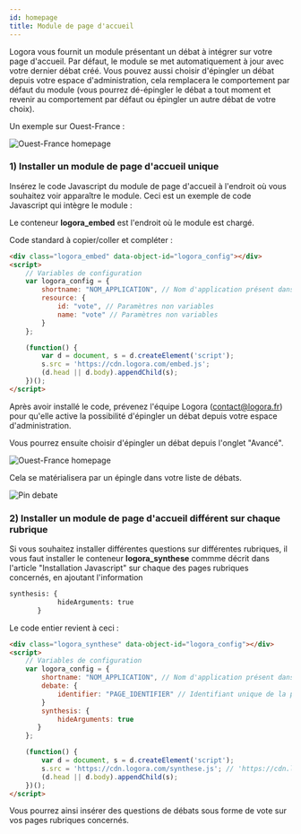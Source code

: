 ```yaml
---
id: homepage
title: Module de page d'accueil
---
```


Logora vous fournit un module présentant un débat à intégrer sur votre page d'accueil. Par défaut, le module se met automatiquement à jour avec votre dernier débat créé. Vous pouvez aussi choisir d'épingler un débat depuis votre espace d'administration, cela remplacera le comportement par défaut du module (vous pourrez dé-épingler le débat a tout moment et revenir au comportement par défaut ou épingler un autre débat de votre choix).

Un exemple sur Ouest-France : 

![Ouest-France homepage](/img/ouest-france-homepage.png)


### 1) Installer un module de page d'accueil unique


Insérez le code Javascript du module de page d'accueil à l'endroit où vous souhaitez voir apparaître le module. Ceci est un exemple de code Javascript qui intègre le module :


Le conteneur **logora_embed** est l'endroit où le module est chargé.

Code standard à copier/coller et compléter :

```html
<div class="logora_embed" data-object-id="logora_config"></div>
<script>
    // Variables de configuration
    var logora_config = {
        shortname: "NOM_APPLICATION", // Nom d'application présent dans votre espace d'administration
        resource: {
            id: "vote", // Paramètres non variables
            name: "vote" // Paramètres non variables
        }
    };

    (function() {
        var d = document, s = d.createElement('script');
        s.src = 'https://cdn.logora.com/embed.js';
        (d.head || d.body).appendChild(s);
    })();
</script>
```

Après avoir installé le code, prévenez l'équipe Logora (contact@logora.fr) pour qu'elle active la possibilité d'épingler un débat depuis votre espace d'administration. 

Vous pourrez ensuite choisir d'épingler un débat depuis l'onglet "Avancé". 

![Ouest-France homepage](/img/pin-advanced.png)

Cela se matérialisera par un épingle dans votre liste de débats. 

![Pin debate](/img/pin_debate.png)


### 2) Installer un module de page d'accueil différent sur chaque rubrique

Si vous souhaitez installer différentes questions sur différentes rubriques, il vous faut installer le conteneur **logora_synthese** commme décrit dans l'article "Installation Javascript" sur chaque des pages rubriques concernés, en ajoutant l'information 

```html
synthesis: {
            hideArguments: true
       }
```

Le code entier revient à ceci : 

```html
<div class="logora_synthese" data-object-id="logora_config"></div>
<script>
    // Variables de configuration
    var logora_config = {
        shortname: "NOM_APPLICATION", // Nom d'application présent dans votre espace d'administration
        debate: {
            identifier: "PAGE_IDENTIFIER" // Identifiant unique de la page
        }
        synthesis: {
            hideArguments: true
       }
    };

    (function() {
        var d = document, s = d.createElement('script');
        s.src = 'https://cdn.logora.com/synthese.js'; // 'https://cdn.logora.com/widget.js' pour le widget
        (d.head || d.body).appendChild(s);
    })();
</script>
```

Vous pourrez ainsi insérer des questions de débats sous forme de vote sur vos pages rubriques concernés. 
